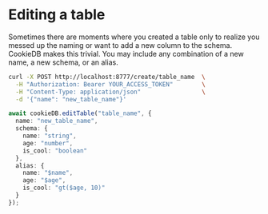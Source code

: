 # Editing a table

Sometimes there are moments where you created a table only to realize you messed up the naming or want to add a new column to the schema. CookieDB makes this trivial. You may include any combination of a new name, a new schema, or an alias.

```bash
curl -X POST http://localhost:8777/create/table_name  \
  -H "Authorization: Bearer YOUR_ACCESS_TOKEN"        \
  -H "Content-Type: application/json"                 \
  -d '{"name": "new_table_name"}'
```

```typescript
await cookieDB.editTable("table_name", {
  name: "new_table_name",
  schema: {
    name: "string",
    age: "number",
    is_cool: "boolean"
  },
  alias: {
    name: "$name",
    age: "$age",
    is_cool: "gt($age, 10)"
  }
});
```
